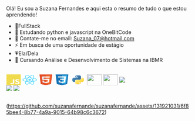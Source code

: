 Olá! Eu sou a Suzana Fernandes e aqui esta o resumo de tudo o que estou aprendendo!

- 🔭FullStack
- 🌱 Estudando python e javascript na OneBitCode
- 👯 Contate-me no email: Suzana_07@hotmail.com
- ⚡ Em busca de uma oportunidade de estágio
- 💗Ela/Dela
- 🤠 Cursando Análise e Desenvolvimento de Sistemas na IBMR

 <div style="display: inline_block"><br>
  <img align="center" alt="Rafa-Js" height="30" width="40" src="https://raw.githubusercontent.com/devicons/devicon/master/icons/javascript/javascript-plain.svg">
  <img align="center" alt="Rafa-React" height="30" width="40" src="https://raw.githubusercontent.com/devicons/devicon/master/icons/react/react-original.svg">
  <img align="center" alt="Rafa-HTML" height="30" width="40" src="https://raw.githubusercontent.com/devicons/devicon/master/icons/html5/html5-original.svg">
  <img align="center" alt="Rafa-CSS" height="30" width="40" src="https://raw.githubusercontent.com/devicons/devicon/master/icons/css3/css3-original.svg">
  <img align="center" alt="Rafa-Python" height="30" width="40" src="https://raw.githubusercontent.com/devicons/devicon/master/icons/python/python-original.svg">
  <img align="center" src="https://cdn.jsdelivr.net/gh/devicons/devicon/icons/typescript/typescript-original.svg" height="30" width="40" 
  <link rel="stylesheet" href="https://cdn.jsdelivr.net/gh/devicons/devicon@v2.15.1/devicon.min.css">
  <img align="center" src="https://cdn.jsdelivr.net/gh/devicons/devicon/icons/sass/sass-original.svg" height="30" width="40"
   <link rel="stylesheet" href="https://cdn.jsdelivr.net/gh/devicons/devicon@v2.15.1/devicon.min.css">
   <img align="center" src="https://cdn.jsdelivr.net/gh/devicons/devicon/icons/bulma/bulma-plain.svg" height="30" widht="40"
    </div>

<div> 
  <a href="https://www.linkedin.com/in/suzana-fernandes-2b8574271/" target="_blank"><img src="https://img.shields.io/badge/-LinkedIn-%230077B5?style=for-the-badge&logo=linkedin&logoColor=white" target="_blank"></a> 
<a href="https://www.instagram.com/" target="_blank"><img src="https://img.shields.io/badge/-Instagram-%23E4405F?style=for-the-badge&logo=instagram&logoColor=white" target="_blank"></a>
</div>


##
(https://github.com/suzanafernande/suzanafernande/assets/131921031/6f85bee4-8b77-4a9a-9015-64b98c6c3672)

    

    
    
  
  


